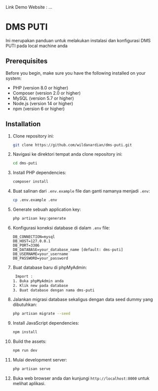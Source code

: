 Link Demo Website : ...

# DMS PUTI

Ini merupakan panduan untuk melakukan instalasi dan konfigurasi DMS PUTI pada local machine anda

## Prerequisites

Before you begin, make sure you have the following installed on your system:

- PHP (version 8.0 or higher)
- Composer (version 2.0 or higher)
- MySQL (version 5.7 or higher)
- Node.js (version 14 or higher)
- npm (version 6 or higher)

## Installation

1. Clone repository ini:

    ```bash
    git clone https://github.com/wildanardian/dms-puti.git
    ```

2. Navigasi ke direktori tempat anda clone repository ini:

    ```bash
    cd dms-puti
    ```

3. Install PHP dependencies:

    ```bash
    composer install
    ```

4. Buat salinan dari `.env.example` file dan ganti namanya menjadi `.env`:

    ```bash
    cp .env.example .env
    ```

5. Generate sebuah application key:

    ```bash
    php artisan key:generate
    ```

6. Konfigurasi koneksi database di dalam `.env` file:

    ```dotenv
    DB_CONNECTION=mysql
    DB_HOST=127.0.0.1
    DB_PORT=3306
    DB_DATABASE=your_database_name [default: dms-puti]
    DB_USERNAME=your_username
    DB_PASSWORD=your_password
    ```
7. Buat database baru di phpMyAdmin:

   ```bash
    Import :
   1. Buka phpMyAdmin anda
   2. Klik new pada database
   3. Buat database dengan nama dms-puti
    ```

8. Jalankan migrasi database sekaligus dengan data seed dummy yang dibutuhkan:

    ```bash
    php artisan migrate --seed
    ```

9. Install JavaScript dependencies:

    ```bash
    npm install
    ```

10. Build the assets:

    ```bash
    npm run dev
    ```

11. Mulai development server:

     ```bash
     php artisan serve
     ```

11. Buka web browser anda dan kunjungi `http://localhost:8000` untuk melihat aplikasi.


